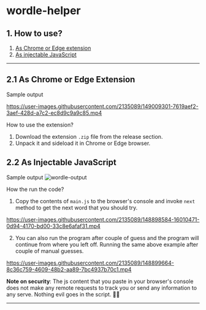 # wordle-helper

## 1. How to use?

1. [As Chrome or Edge extension](#21-as-chrome-or-edge-extension)
2. [As injectable JavaScript](#22-as-injectable-javascript)

---

## 2.1 As Chrome or Edge Extension

Sample output

https://user-images.githubusercontent.com/2135089/149009301-7619aef2-3aef-428d-a7c2-ec8d9c9a9c85.mp4

How to use the extension? 

1. Download the extension `.zip` file from the release section.
2. Unpack it and sideload it in Chrome or Edge browser.

## 2.2 As Injectable JavaScript

Sample output
![wordle-output](https://user-images.githubusercontent.com/2135089/148901799-a9248d0d-eb12-4aa1-ad92-7a7c0b040aa9.png)

How the run the code?

1. Copy the contents of `main.js` to the browser's console and invoke `next` method to get the next word that you should try.

https://user-images.githubusercontent.com/2135089/148898584-16010471-0d94-4170-bd00-33c8e6afaf31.mp4

2. You can also run the program after couple of guess and the program will continue from where you left off. Running the same above example after couple of manual guesses.

https://user-images.githubusercontent.com/2135089/148899664-8c36c759-4609-48b2-aa89-7bc4937b70c1.mp4

**Note on security**: The js content that you paste in your browser's console does not make any remote requests to track you or send any information to any serve. Nothing evil goes in the script. 🚫😈

---
